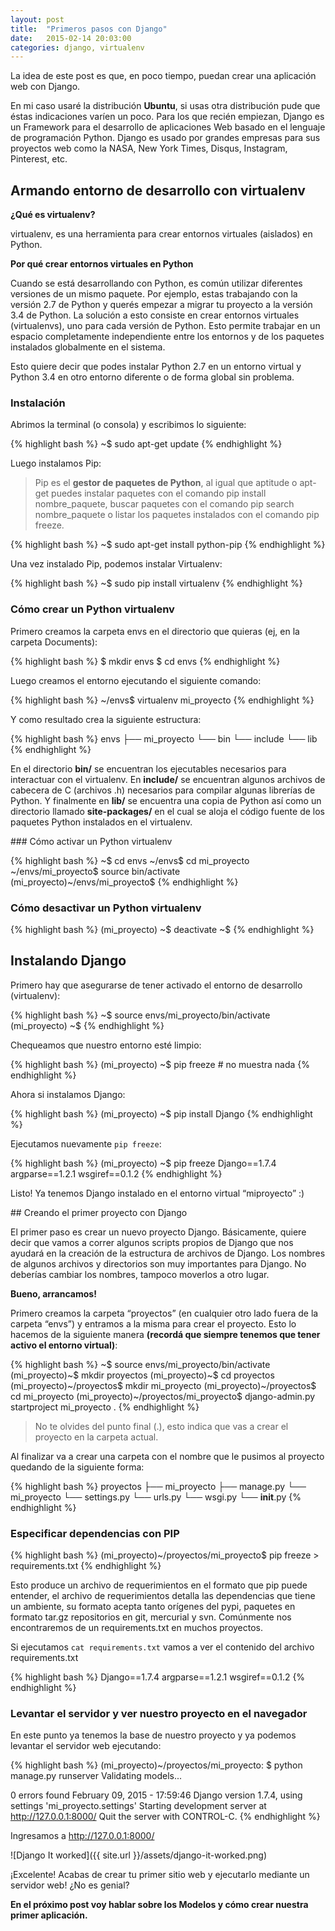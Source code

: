 ```yaml
---
layout: post
title:  "Primeros pasos con Django"
date:   2015-02-14 20:03:00
categories: django, virtualenv
---
```

La idea de este post es que, en poco tiempo, puedan crear una aplicación web con Django.

En mi caso usaré la distribución **Ubuntu**, si usas otra distribución pude que éstas indicaciones varíen un poco. Para los que recién empiezan, Django es un Framework para el desarrollo de aplicaciones Web basado en el lenguaje de programación Python. Django es usado por grandes empresas para sus proyectos web como la NASA, New York Times, Disqus, Instagram, Pinterest, etc.

## Armando entorno de desarrollo con virtualenv

**¿Qué es virtualenv?**

virtualenv, es una herramienta para crear entornos virtuales (aislados) en Python.

**Por qué crear entornos virtuales en Python**

Cuando se está desarrollando con Python, es común utilizar diferentes versiones de un mismo paquete. Por ejemplo, estas trabajando con la versión 2.7 de Python y querés empezar a migrar tu proyecto a la versión 3.4 de Python. La solución a esto consiste en crear entornos virtuales (virtualenvs), uno para cada versión de Python. Esto permite trabajar en un espacio completamente independiente entre los entornos y de los paquetes instalados globalmente en el sistema.

Esto quiere decir que podes instalar Python 2.7 en un entorno virtual y Python 3.4 en otro entorno diferente o de forma global sin problema.

### Instalación

Abrimos la terminal (o consola) y escribimos lo siguiente:

{% highlight bash %}
~$ sudo apt-get update
{% endhighlight %}

Luego instalamos Pip:

> Pip es el **gestor de paquetes de Python**, al igual que aptitude o apt-get puedes instalar paquetes con el comando pip install nombre_paquete, buscar paquetes con el comando pip search nombre_paquete o listar los paquetes instalados con el comando pip freeze.

{% highlight bash %}
~$ sudo apt-get install python-pip
{% endhighlight %}

Una vez instalado Pip, podemos instalar Virtualenv:

{% highlight bash %}
~$ sudo pip install virtualenv
{% endhighlight %}

### Cómo crear un Python virtualenv

Primero creamos la carpeta envs en el directorio que quieras (ej, en la carpeta Documents):

{% highlight bash %}
$ mkdir envs
$ cd envs
{% endhighlight %}

Luego creamos el entorno ejecutando el siguiente comando:

{% highlight bash %}
~/envs$ virtualenv mi_proyecto
{% endhighlight %}

Y como resultado crea la siguiente estructura:

{% highlight bash %}
envs
  ├── mi_proyecto
        └── bin
        └── include
        └── lib
{% endhighlight %}

En el directorio **bin/** se encuentran los ejecutables necesarios para interactuar con el virtualenv. En **include/** se encuentran algunos archivos de cabecera de C (archivos .h) necesarios para compilar algunas librerías de Python. Y finalmente en **lib/** se encuentra una copia de Python así como un directorio llamado **site-packages/** en el cual se aloja el código fuente de los paquetes Python instalados en el virtualenv.

### Cómo activar un Python virtualenv

{% highlight bash %}
~$ cd envs
~/envs$ cd mi_proyecto
~/envs/mi_proyecto$ source bin/activate
(mi_proyecto)~/envs/mi_proyecto$
{% endhighlight %}

### Cómo desactivar un Python virtualenv

{% highlight bash %}
(mi_proyecto) ~$ deactivate
~$
{% endhighlight %}

## Instalando Django

Primero hay que asegurarse de tener activado el entorno de desarrollo (virtualenv):

{% highlight bash %}
~$ source envs/mi_proyecto/bin/activate
(mi_proyecto) ~$
{% endhighlight %}

Chequeamos que nuestro entorno esté limpio:

{% highlight bash %}
(mi_proyecto) ~$ pip freeze         # no muestra nada
{% endhighlight %}

Ahora si instalamos Django:

{% highlight bash %}
(mi_proyecto) ~$ pip install Django
{% endhighlight %}

Ejecutamos nuevamente `pip freeze`:

{% highlight bash %}
(mi_proyecto) ~$ pip freeze
Django==1.7.4
argparse==1.2.1
wsgiref==0.1.2
{% endhighlight %}

Listo! Ya tenemos Django instalado en el entorno virtual “miproyecto” :)

## Creando el primer proyecto con Django

El primer paso es crear un nuevo proyecto Django. Básicamente, quiere decir que vamos a correr algunos scripts propios de Django que nos ayudará en la creación de la estructura de archivos de Django.
Los nombres de algunos archivos y directorios son muy importantes para Django. No deberías cambiar los nombres, tampoco moverlos a otro lugar.

**Bueno, arrancamos!**

Primero creamos la carpeta “proyectos” (en cualquier otro lado fuera de la carpeta “envs”) y entramos a la misma para crear el proyecto. Esto lo hacemos de la siguiente manera **(recordá que siempre tenemos que tener activo el entorno virtual)**: 

{% highlight bash %}
~$ source envs/mi_proyecto/bin/activate
(mi_proyecto)~$ mkdir proyectos
(mi_proyecto)~$ cd proyectos
(mi_proyecto)~/proyectos$ mkdir mi_proyecto
(mi_proyecto)~/proyectos$ cd mi_proyecto
(mi_proyecto)~/proyectos/mi_proyecto$ django-admin.py startproject mi_proyecto .
{% endhighlight %}

> No te olvides del punto final (.), esto indica que vas a crear el proyecto en la carpeta actual.

Al finalizar va a crear una carpeta con el nombre que le pusimos al proyecto quedando de la siguiente forma:

{% highlight bash %}
proyectos
  ├── mi_proyecto
     ├── manage.py
     └── mi_proyecto
             └── settings.py
             └── urls.py
             └── wsgi.py
             └── __init__.py
{% endhighlight %}

### Especificar dependencias con PIP

{% highlight bash %}
(mi_proyecto)~/proyectos/mi_proyecto$ pip freeze > requirements.txt
{% endhighlight %}

Esto produce un archivo de requerimientos en el formato que pip puede entender, el archivo de requerimientos detalla las dependencias que tiene un ambiente, su formato acepta tanto orígenes del pypi, paquetes en formato tar.gz repositorios en git, mercurial y svn. Comúnmente nos encontraremos de un requirements.txt en muchos proyectos.

Si ejecutamos `cat requirements.txt` vamos a ver el contenido del archivo requirements.txt

{% highlight bash %}
Django==1.7.4
argparse==1.2.1
wsgiref==0.1.2
{% endhighlight %}

### Levantar el servidor y ver nuestro proyecto en el navegador

En este punto ya tenemos la base de nuestro proyecto y ya podemos levantar el servidor web ejecutando:

{% highlight bash %}
(mi_proyecto)~/proyectos/mi_proyecto: $ python manage.py runserver
Validating models...

0 errors found
February 09, 2015 - 17:59:46
Django version 1.7.4, using settings 'mi_proyecto.settings'
Starting development server at http://127.0.0.1:8000/
Quit the server with CONTROL-C.
{% endhighlight %}

Ingresamos a http://127.0.0.1:8000/

![Django It worked]({{ site.url }}/assets/django-it-worked.png)

¡Excelente! Acabas de crear tu primer sitio web y ejecutarlo mediante un servidor web! ¿No es genial?

**En el próximo post voy hablar sobre los Modelos y cómo crear nuestra primer aplicación.**
